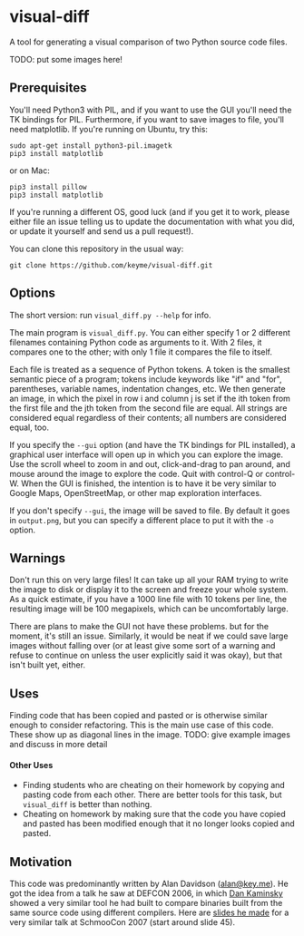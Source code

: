 # visual-diff
A tool for generating a visual comparison of two Python source code files.

TODO: put some images here!

## Prerequisites
You'll need Python3 with PIL, and if you want to use the GUI you'll need the TK
bindings for PIL. Furthermore, if you want to save images to file, you'll need
matplotlib. If you're running on Ubuntu, try this:

```
sudo apt-get install python3-pil.imagetk
pip3 install matplotlib
```

or on Mac:

```
pip3 install pillow
pip3 install matplotlib
```

If you're running a different OS, good luck (and if you get it to work, please
either file an issue telling us to update the documentation with what you did,
or update it yourself and send us a pull request!).

You can clone this repository in the usual way:

```
git clone https://github.com/keyme/visual-diff.git
```

## Options
The short version: run `visual_diff.py --help` for info.

The main program is `visual_diff.py`. You can either specify 1 or 2 different
filenames containing Python code as arguments to it. With 2 files, it compares
one to the other; with only 1 file it compares the file to itself.

Each file is treated as a sequence of Python tokens. A token is the smallest
semantic piece of a program; tokens include keywords like "if" and "for",
parentheses, variable names, indentation changes, etc. We then generate an
image, in which the pixel in row i and column j is set if the ith token from
the first file and the jth token from the second file are equal. All strings
are considered equal regardless of their contents; all numbers are considered
equal, too.

If you specify the `--gui` option (and have the TK bindings for PIL installed),
a graphical user interface will open up in which you can explore the image. Use
the scroll wheel to zoom in and out, click-and-drag to pan around, and mouse
around the image to explore the code. Quit with control-Q or control-W. When
the GUI is finished, the intention is to have it be very similar to Google
Maps, OpenStreetMap, or other map exploration interfaces.

If you don't specify `--gui`, the image will be saved to file. By default it
goes in `output.png`, but you can specify a different place to put it with the
`-o` option.

## Warnings
Don't run this on very large files! It can take up all your RAM trying to write
the image to disk or display it to the screen and freeze your whole system. As
a quick estimate, if you have a 1000 line file with 10 tokens per line, the
resulting image will be 100 megapixels, which can be uncomfortably large.

There are plans to make the GUI not have these problems. but for the moment,
it's still an issue. Similarly, it would be neat if we could save large images
without falling over (or at least give some sort of a warning and refuse to
continue on unless the user explicitly said it was okay), but that isn't built
yet, either.

## Uses
Finding code that has been copied and pasted or is otherwise similar enough to
consider refactoring. This is the main use case of this code. These show up
as diagonal lines in the image. TODO: give example images and discuss in more
detail

#### Other Uses
- Finding students who are cheating on their homework by copying and pasting
  code from each other. There are better tools for this task, but `visual_diff`
  is better than nothing.
- Cheating on homework by making sure that the code you have copied and pasted
  has been modified enough that it no longer looks copied and pasted.

## Motivation
This code was predominantly written by Alan Davidson (alan@key.me). He got the
idea from a talk he saw at DEFCON 2006, in which [Dan
Kaminsky](https://dankaminsky.com/) showed a very similar tool he had built to
compare binaries built from the same source code using different compilers.
Here are [slides he made](http://www.slideshare.net/dakami/dmk-shmoo2007) for a
very similar talk at SchmooCon 2007 (start around slide 45).
